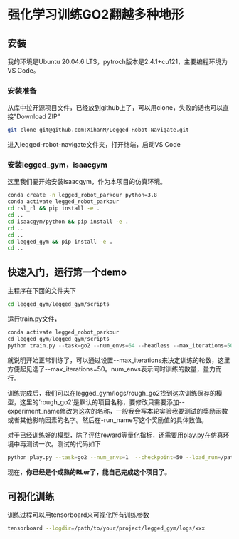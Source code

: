 # 强化学习训练GO2翻越多种地形

## 安装

我的环境是Ubuntu 20.04.6 LTS，pytroch版本是2.4.1+cu121，主要编程环境为VS Code。

### 安装准备

从库中拉开源项目文件，已经放到github上了，可以用clone，失败的话也可以直接"Download ZIP"

```sh
git clone git@github.com:XihanM/Legged-Robot-Navigate.git
```

进入legged-robot-navigate文件夹，打开终端，启动VS Code

### 安装legged_gym，isaacgym

这里我们要开始安装isaacgym，作为本项目的仿真环境。

```sh
conda create -n legged_robot_parkour python=3.8
conda activate legged_robot_parkour
cd rsl_rl && pip install -e .
cd .. 
cd isaacgym/python && pip install -e .
cd .. 
cd ..
cd legged_gym && pip install -e .
cd ..
```

## 快速入门，运行第一个demo

主程序在下面的文件夹下

```sh
cd legged_gym/legged_gym/scripts
```

运行train.py文件，

```python
conda activate legged_robot_parkour
cd legged_gym/legged_gym/scripts
python train.py --task=go2 --num_envs=64 --headless --max_iterations=50
```

就说明开始正常训练了，可以通过设置--max_iterations来决定训练的轮数，这里方便起见选了--max_iterations=50。num_envs表示同时训练的数量，量力而行。

训练完成后，我们可以在legged_gym/logs/rough_go2找到这次训练保存的模型，这里的‘rough_go2’是默认的项目名称，要修改只需要添加--experiment_name修改为这次的名称，一般我会写本轮实验我要测试的奖励函数或者其他影响因素的名字。然后在-run_name写这个奖励值的具体数值。

对于已经训练好的模型，除了评估reward等量化指标，还需要用play.py在仿真环境中再测试一次。测试的代码如下

```sh
python play.py --task=go2 --num_envs=1  --checkpoint=50 --load_run=/path/to/your/project/legged_gym/logs/rough_go2/yourtime
```

现在，**你已经是个成熟的RLer了，能自己完成这个项目了**。

## 可视化训练

训练过程可以用tensorboard来可视化所有训练参数

```sh
tensorboard --logdir=/path/to/your/project/legged_gym/logs/xxx
```